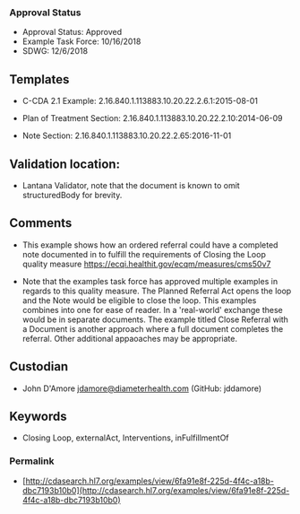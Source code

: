 ### Approval Status

* Approval Status: Approved
* Example Task Force: 10/16/2018
* SDWG: 12/6/2018

## Templates

* C-CDA 2.1 Example: 2.16.840.1.113883.10.20.22.2.6.1:2015-08-01

* Plan of Treatment Section: 2.16.840.1.113883.10.20.22.2.10:2014-06-09

* Note Section: 2.16.840.1.113883.10.20.22.2.65:2016-11-01

## Validation location:

* Lantana Validator, note that the document is known to omit structuredBody for brevity.

## Comments

* This example shows how an ordered referral could have a completed note documented in to fulfill the requirements of Closing the Loop quality measure https://ecqi.healthit.gov/ecqm/measures/cms50v7

* Note that the examples task force has approved multiple examples in regards to this quality measure. The Planned Referral Act opens the loop and the Note would be eligible to close the loop. This examples combines into one for ease of reader. In a 'real-world' exchange these would be in separate documents. The example titled Close Referral with a Document is another approach where a full document completes the referral. Other additional appaoaches may be appropriate.  

## Custodian

* John D'Amore jdamore@diameterhealth.com (GitHub: jddamore)

## Keywords

* Closing Loop, externalAct, Interventions, inFulfillmentOf

### Permalink

* [http://cdasearch.hl7.org/examples/view/6fa91e8f-225d-4f4c-a18b-dbc7193b10b0](http://cdasearch.hl7.org/examples/view/6fa91e8f-225d-4f4c-a18b-dbc7193b10b0)
